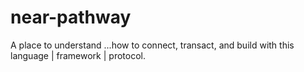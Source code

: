 # near-pathway
A place to understand ...how to connect, transact, and build with this language | framework | protocol.
